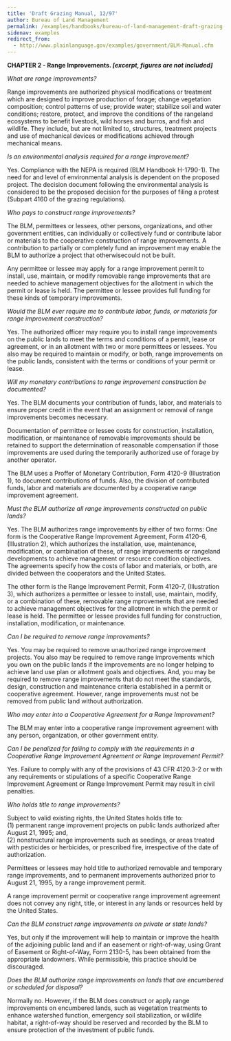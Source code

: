 ```yaml
---
title: 'Draft Grazing Manual, 12/97'
author: Bureau of Land Management
permalink: /examples/handbooks/bureau-of-land-management-draft-grazing-manual/
sidenav: examples
redirect_from:
  - http://www.plainlanguage.gov/examples/government/BLM-Manual.cfm
---
```


**CHAPTER 2 - Range Improvements. _[excerpt, figures are not included]_**

_What are range improvements?_

Range improvements are authorized physical modifications or treatment which are designed to improve production of forage; change vegetation composition; control patterns of use; provide water; stabilize soil and water conditions; restore, protect, and improve the conditions of the rangeland ecosystems to benefit livestock, wild horses and burros, and fish and wildlife. They include, but are not limited to, structures, treatment projects and use of mechanical devices or modifications achieved through mechanical means.

_Is an environmental analysis required for a range improvement?_

Yes. Compliance with the NEPA is required (BLM Handbook H-1790-1). The need for and level of environmental analysis is dependent on the proposed project. The decision document following the environmental analysis is considered to be the proposed decision for the purposes of filing a protest (Subpart 4160 of the grazing regulations).

_Who pays to construct range improvements?_

The BLM, permittees or lessees, other persons, organizations, and other government entities, can individually or collectively fund or contribute labor or materials to the cooperative construction of range improvements. A contribution to partially or completely fund an improvement may enable the BLM to authorize a project that otherwisecould not be built.

Any permittee or lessee may apply for a range improvement permit to install, use, maintain, or modify removable range improvements that are needed to achieve management objectives for the allotment in which the permit or lease is held. The permittee or lessee provides full funding for these kinds of temporary improvements.

_Would the BLM ever require me to contribute labor, funds, or materials for range improvement construction?_

Yes. The authorized officer may require you to install range improvements on the public lands to meet the terms and conditions of a permit, lease or agreement, or in an allotment with two or more permittees or lessees. You also may be required to maintain or modify, or both, range improvements on the public lands, consistent with the terms or conditions of your permit or lease.

_Will my monetary contributions to range improvement construction be documented?_

Yes. The BLM documents your contribution of funds, labor, and materials to ensure proper credit in the event that an assignment or removal of range improvements becomes necessary.

Documentation of permittee or lessee costs for construction, installation, modification, or maintenance of removable improvements should be retained to support the determination of reasonable compensation if those improvements are used during the temporarily authorized use of forage by another operator.

The BLM uses a Proffer of Monetary Contribution, Form 4120-9 (Illustration 1), to document contributions of funds. Also, the division of contributed funds, labor and materials are documented by a cooperative range improvement agreement.

_Must the BLM authorize all range improvements constructed on public lands?_

Yes. The BLM authorizes range improvements by either of two forms: One form is the Cooperative Range Improvement Agreement, Form 4120-6, (Illustration 2), which authorizes the installation, use, maintenance, modification, or combination of these, of range improvements or rangeland developments to achieve management or resource condition objectives. The agreements specify how the costs of labor and materials, or both, are divided between the cooperators and the United States.

The other form is the Range Improvement Permit, Form 4120-7, (Illustration 3), which authorizes a permittee or lessee to install, use, maintain, modify, or a combination of these, removable range mprovements that are needed to achieve management objectives for the allotment in which the permit or lease is held. The permittee or lessee provides full funding for construction, installation, modification, or maintenance.

_Can I be required to remove range improvements?_

Yes. You may be required to remove unauthorized range improvement projects. You also may be required to remove range improvements which you own on the public lands if the improvements are no longer helping to achieve land use plan or allotment goals and objectives. And, you may be required to remove range improvements that do not meet the standards, design, construction and maintenance criteria established in a permit or cooperative agreement. However, range improvements must not be removed from public land without authorization.

_Who may enter into a Cooperative Agreement for a Range Improvement?_

The BLM may enter into a cooperative range improvement agreement with any person, organization, or other government entity.

_Can I be penalized for failing to comply with the requirements in a Cooperative Range Improvement Agreement or Range Improvement Permit?_

Yes. Failure to comply with any of the provisions of 43 CFR 4120.3-2 or with any requirements or stipulations of a specific Cooperative Range Improvement Agreement or Range Improvement Permit may result in civil penalties.

_Who holds title to range improvements?_

Subject to valid existing rights, the United States holds title to:<br>
(1) permanent range improvement projects on public lands authorized after August 21, 1995; and,<br>
(2) nonstructural range improvements such as seedings, or areas treated with pesticides or herbicides, or prescribed fire, irrespective of the date of authorization.

Permittees or lessees may hold title to authorized removable and temporary range improvements, and to permanent improvements authorized prior to August 21, 1995, by a range improvement permit.

A range improvement permit or cooperative range improvement agreement does not convey any right, title, or interest in any lands or resources held by the United States.

_Can the BLM construct range improvements on private or state lands?_

Yes, but only if the improvement will help to maintain or improve the health of the adjoining public land and if an easement or right-of-way, using Grant of Easement or Right-of-Way, Form 2130-5, has been obtained from the appropriate landowners. While permissible, this practice should be discouraged.

_Does the BLM authorize range improvements on lands that are encumbered or scheduled for disposal?_

Normally no. However, if the BLM does construct or apply range improvements on encumbered lands, such as vegetation treatments to enhance watershed function, emergency soil stabilization, or wildlife habitat, a right-of-way should be reserved and recorded by the BLM to ensure protection of the investment of public funds.
